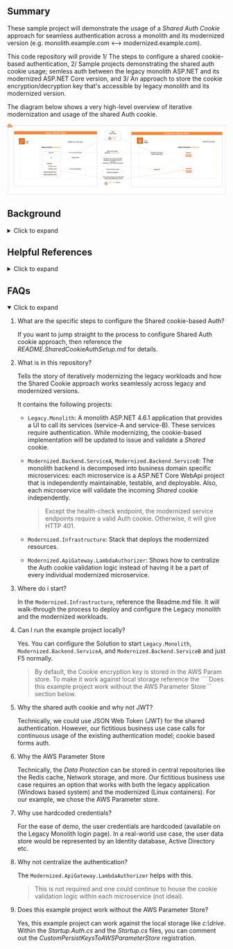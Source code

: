 ## Summary

These sample project will demonstrate the usage of a <em>Shared Auth Cookie</em> approach for seamless authentication across a monolith and its modernized version (e.g. monolith.example.com <--> modernized.example.com). 

This code repository will provide 1/ The steps to configure a shared cookie-based authentication, 2/ Sample projects demonstrating the shared auth cookie usage; semless auth between the legacy monolith ASP.NET and its modernized ASP.NET Core version, and 3/ An approach to store the cookie encryption/decryption key that's accessible by legacy monolith and its modernized version.

The diagram below shows a very high-level overview of iterative modernization and usage of the shared Auth cookie.

![alt](./images/shared-auth-cookie.png)

## Background
<details>
    <summary>Click to expand</summary>

Modernizing a legacy monolith application is an iterative process and requires the monolith and the on-going modernized versions to co-exist.  Moreover, for our use case, the legacy application uses the Forms Auth Cookie-based approach to secure its workloads. Now, to support the iterative modernization process, we need an Auth approach that works seamlessly across the monolith and its modernized version.

To accomplish the seamless Auth, we will use the <em>Shared Cookie Auth</em> approach.  The legacy monolith application will continue to validate user credentials and issue the Auth cookie, while the modernized versions will simply validate the Auth cookie.

The <em>Shared Cookie Auth</em> approach will enable us to 1/ iteratively decompose the monolith backend service into containerized (Linux) microservices, 2/ iteratively integrate the modernized backend microservices into our existing monolith UI, and 3/ ensure the the forms authentication cookie-based approach continues to work seamlessly.
</details>

## Helpful References
<details>
<summary>Click to expand</summary>

> Concepts overview: auth Scheme, auth handlers, authenticate, challenge, forbid etc. <br/>
https://docs.microsoft.com/en-us/aspnet/core/security/authentication/?view=aspnetcore-5.0

> Configuring Shared auth cookie: <br/>
https://docs.microsoft.com/en-us/aspnet/core/security/cookie-sharing?view=aspnetcore-5.0

> Data protection key storage: <br/>
https://docs.microsoft.com/en-us/aspnet/core/security/data-protection/implementation/key-storage-providers?view=aspnetcore-5.0&tabs=visual-studio

</details>

## FAQs
<details open>
<summary>Click to expand</summary>

1. What are the specific steps to configure the Shared cookie-based Auth?

    If you want to jump straight to the process to configure Shared Auth cookie approach, then reference the <em>README.SharedCookieAuthSetup.md</em> for details.

2. What is in this repository? 

    Tells the story of iteratively modernizing the legacy workloads and how the Shared Cookie approach works seamlessly across legacy and modernized versions.

    It contains the following projects:
    - ```Legacy.Monolith```: A monolith ASP.NET 4.6.1 application that provides a UI to call its services (service-A and service-B).  These services require authentication.  While modernizing, the cookie-based implementation will be updated to issue and validate a <em>Shared</em> cookie.
    - ```Modernized.Backend.ServiceA```, ```Modernized.Backend.ServiceB```: The monolith backend is decomposed into business domain specific microservices: each microservice is a ASP.NET Core WebApi project that is independently maintainable, testable, and deployable.  Also, each microservice will validate the incoming <em>Shared</em> cookie independently.     
    
        > Except the health-check endpoint, the modernized service endpoints require a valid Auth cookie.  Otherwise, it will give HTTP 401.
    
    - ```Modernized.Infrastructure```:  Stack that deploys the modernized resources.
    - ```Modernized.ApiGateway.LambdaAuthorizer```:  Shows how to centralize the Auth cookie validation logic instead of having it be a part of every individual modernized microservice.

3. Where do i start?

    In the ```Modernized.Infrastructure```, reference the Readme.md file.  It will walk-through the process to deploy and configure the Legacy monolith and the modernized workloads.

4. Can I run the example project locally?

    Yes.  You can configure the Solution to start ```Legacy.Monolith```, ```Modernized.Backend.ServiceA```, and ```Modernized.Backend.ServiceB``` and just F5 normally.

    > By default, the Cookie encryption key is stored in the AWS Param store.  To make it work against local storage reference the ````Does this example project work without the AWS Parameter Store``` section below.

5. Why the shared auth cookie and why not JWT?

    Technically, we could use JSON Web Token (JWT) for the shared authentication.  However, our fictitious business use case calls for continuous usage of the existing authentication model; cookie based forms auth.

6. Why the AWS Parameter Store

   Technically, the <em>Data Protection</em> can be stored in central repositories like the Redis cache, Network storage, and more. Our fictitious business use case requires an option that works with both the legacy application (Windows based system) and the modernized (Linux containers). For our example, we chose the AWS Parameter store.

7. Why use hardcoded credentials?

    For the ease of demo, the user credentials are hardcoded (available on the Legacy Monolith login page).  In a real-world use case, the user data store would be represented by an Identity database, Active Directory etc.

8. Why not centralize the authentication?

    The ```Modernized.ApiGateway.LambdaAuthorizer``` helps with this.  

    > This is not required and one could continue to house the cookie validation logic within each microservice (not ideal).
    
9. Does this example project work without the AWS Parameter Store?

    Yes, this example project can work against the local storage like <em>c:\drive</em>. <br/>
    Within the <em>Startup.Auth.cs</em> and the <em>Startup.cs</em> files, you can comment out the <em>CustomPersistKeysToAWSParameterStore</em> registration.

</details>
